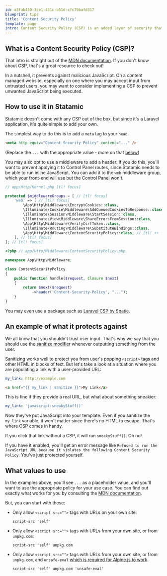 ```yaml
---
id: a3fab450-3ce1-451c-b51d-cfc79bafd317
blueprint: tips
title: 'Content Security Policy'
template: page
intro: Content Security Policy (CSP) is an added layer of security that helps to detect and mitigate certain types of attacks, including Cross-Site Scripting (XSS) and data injection attacks. These attacks are used for everything from data theft, to site defacement, to malware distribution.
---
```


## What is a Content Security Policy (CSP)?

That intro is straight out of the [MDN documentation][mdn]. If you don't know about CSP, that's a great resource to check out!

In a nutshell, it prevents against malicious JavaScript. On a content managed website, especially on one where you may accept input from untrusted users, you may want to consider implementing a CSP to prevent unwanted JavaScript being executed.

## How to use it in Statamic

Statamic doesn't come with any CSP out of the box, but since it's a Laravel application, it's quite simple to add your own.

The simplest way to do this is to add a `meta` tag to your `head`.

```html
<meta http-equiv="Content-Security-Policy" content="..." />
```

(Replace the `...` with the appropriate value - more on that [below](#what-values-to-use))

You may also opt to use a middleware to add a header. If you do this, you'll want to prevent applying it to Control Panel routes, since Statamic needs to be able to run inline JavaScript. You can add it to the `web` middleware group, which your front-end will use but the Control Panel won't.

```php
// app/Http/Kernel.php [tl! focus]

protected $middlewareGroups = [ // [tl! focus]
    'web' => [ // [tl! focus]
        \App\Http\Middleware\EncryptCookies::class,
        \Illuminate\Cookie\Middleware\AddQueuedCookiesToResponse::class,
        \Illuminate\Session\Middleware\StartSession::class,
        \Illuminate\View\Middleware\ShareErrorsFromSession::class,
        \App\Http\Middleware\VerifyCsrfToken::class,
        \Illuminate\Routing\Middleware\SubstituteBindings::class,
        \App\Http\Middleware\ContentSecurityPolicy::class, // [tl! ++ focus]
    ], // [tl! focus]
]; // [tl! focus]
```
```php
<?php // app/Http/Middleware/ContentSecurityPolicy.php

namespace App\Http\Middleware;

class ContentSecurityPolicy
{
    public function handle($request, Closure $next)
    {
        return $next($request)
            ->header('Content-Security-Policy', "...");
    }
}
```

You may even use a package such as [Laravel CSP by Spatie](https://github.com/spatie/laravel-csp).

## An example of what it protects against

We all know that you shouldn't trust user input. That's why we say that you should use the [sanitize modifier](/modifiers/sanitize) whenever outputting something from the user.

Sanitizing works well to protect you from user's popping `<script>` tags and other HTML in blocks of text. But let's take a look at a situation where you are populating a link with a user-provided URL:

```yaml
my_link: http://example.com
```
```html
<a href="{{ my_link | sanitize }}">My Link</a>
```

This is fine if they provide a real URL, but what about something sneakier:

```yaml
my_link: 'javascript:sneakyStuff()'
```

Now they've put JavaScript into your template. Even if you sanitize the `my_link` variable, it won't matter since there's no HTML to escape. That's where CSP comes in handy.

If you click that link without a CSP, it will run `sneakyStuff()`. Oh no!

If you have it enabled, you'll get an error message like `Refused to run the JavaScript URL because it violates the following Content Security Policy`. You've just protected yourself.


## What values to use

In the examples above, you'll see `...` as a placeholder value, and you'll want to use the appropriate policy for your use case. You can find out exactly what works for you by consulting the [MDN documentation][mdn].

But, you can start with these:

- Only allow `<script src="">` tags with URLs on your own site:
  ```
  script-src 'self'
  ```
- Only allow `<script src="">` tags with URLs from your own site, or from `unpkg.com`:
  ```
  script-src 'self' unpkg.com
  ```
- Only allow `<script src="">` tags with URLs from your own site, or from `unpkg.com`, and `unsafe-eval` [which is required for Alpine.js to work](https://alpinejs.dev/advanced/csp).
  ```
  script-src 'self' unpkg.com 'unsafe-eval'
  ```



[mdn]: https://developer.mozilla.org/en-US/docs/Web/HTTP/CSP
